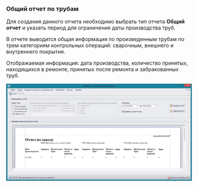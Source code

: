 ﻿
### Общий отчет по трубам

Для создания данного отчета необходимо выбрать тип отчета **Общий отчет**
 и указать период для ограничения даты производства труб.
 
В отчете выводится общая информация по произведенным трубам по трем категориям контрольных операций: сварочным, внешнего и внутреннего покрытия.
 
Отображаемая информация: дата производства, количество принятых, находящихся в ремонте, принятых после ремонта и забракованных труб. 


![_mill_report_general.png](_mill_report_general.png "")


